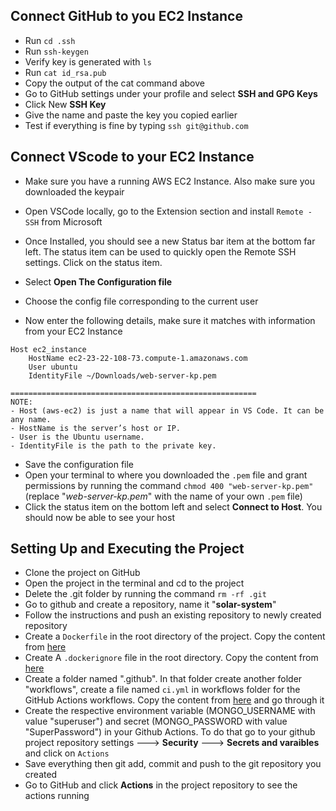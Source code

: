 ## Connect GitHub to you EC2 Instance

- Run `cd .ssh`
- Run `ssh-keygen`
- Verify key is generated with `ls`
- Run `cat id_rsa.pub`
- Copy the output of the cat command above
- Go to GitHub settings under your profile and select **SSH and GPG Keys**
- Click New **SSH Key**
- Give the name and paste the key you copied earlier
- Test if everything is fine by typing `ssh git@github.com`

## Connect VScode to your EC2 Instance

- Make sure you have a running AWS EC2 Instance. Also make sure you downloaded the keypair
- Open VSCode locally, go to the Extension section and install `Remote - SSH` from Microsoft
- Once Installed, you should see a new Status bar item at the bottom far left. The status item can be used to quickly open the Remote SSH settings. Click on the status item.

- Select **Open The Configuration file**
- Choose the config file corresponding to the current user
- Now enter the following details, make sure it matches with information from your EC2 Instance

```
Host ec2_instance
    HostName ec2-23-22-108-73.compute-1.amazonaws.com
    User ubuntu
    IdentityFile ~/Downloads/web-server-kp.pem

=======================================================
NOTE:
- Host (aws-ec2) is just a name that will appear in VS Code. It can be any name.
- HostName is the server’s host or IP.
- User is the Ubuntu username.
- IdentityFile is the path to the private key.

```

- Save the configuration file
- Open your terminal to where you downloaded the `.pem` file and grant permissions by running the command `chmod 400 "web-server-kp.pem"` (replace "_web-server-kp.pem_" with the name of your own `.pem` file)
- Click the status item on the bottom left and select **Connect to Host**. You should now be able to see your host

## Setting Up and Executing the Project

- Clone the project on GitHub
- Open the project in the terminal and cd to the project
- Delete the .git folder by running the command `rm -rf .git`
- Go to github and create a repository, name it "**solar-system**"
- Follow the instructions and push an existing repository to newly created repository
- Create a `Dockerfile` in the root directory of the project. Copy the content from [here](https://github.com/debenick17/solar-project/blob/main/Dockerfile)
- Create A `.dockerignore` file in the root directory. Copy the content from [here](https://github.com/debenick17/solar-project/blob/main/.dockerignore)
- Create a folder named ".github". In that folder create another folder "workflows", create a file named `ci.yml` in workflows folder for the GitHub Actions workflows. Copy the content from [here](https://github.com/debenick17/solar-project/blob/main/github/workflows/solar-system.yml) and go through it
- Create the respective environment variable (MONGO_USERNAME with value "superuser") and secret (MONGO_PASSWORD with value "SuperPassword") in your Github Actions. To do that go to your github project repository settings ---> **Security** ---> **Secrets and varaibles** and click on `Actions`
- Save everything then git add, commit and push to the git repository you created
- Go to GitHub and click **Actions** in the project repository to see the actions running
